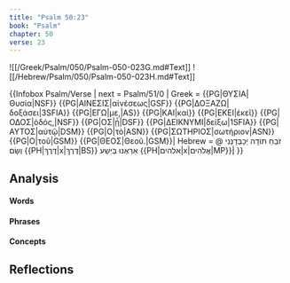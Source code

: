 ```yaml
---
title: "Psalm 50:23"
book: "Psalm"
chapter: 50
verse: 23
---
```

![[/Greek/Psalm/050/Psalm-050-023G.md#Text]]
![[/Hebrew/Psalm/050/Psalm-050-023H.md#Text]]

{{Infobox Psalm/Verse |
  next = Psalm/51/0 |
  Greek = {{PG|ΘΥΣΙΑ|Θυσία|NSF}} {{PG|ΑΙΝΕΣΙΣ|αἰνέσεως|GSF}} {{PG|ΔΟΞΑΖΩ|δοξάσει|3SFIA}} {{PG|ΕΓΩ|με,|AS}} {{PG|ΚΑΙ|καὶ}} {{PG|ΕΚΕΙ|ἐκεῖ}} {{PG|ΟΔΟΣ|ὁδός,|NSF}} {{PG|ΟΣ|ᾗ|DSF}} {{PG|ΔΕΙΚΝΥΜΙ|δείξω|1SFIA}} {{PG|ΑΥΤΟΣ|αὐτῷ|DSM}} {{PG|Ο|τὸ|ASN}} {{PG|ΣΩΤΗΡΙΟΣ|σωτήριον|ASN}} {{PG|Ο|τοῦ|GSM}} {{PG|ΘΕΟΣ|Θεοῦ.|GSM}}|
  Hebrew = @
זֹבֵחַ
תּוֹדָה
יְכַבְּדָנְנִי
וְשָׂם
{{PH|דֶּרֶךְ|x|דֶּרֶךְ|BS}}
אַרְאֶנּוּ
בְּיֵשַׁע
{{PH|אלהים|x|אֱלֹהִים|MP}}׃|
}}

## Analysis

#### Words

#### Phrases

#### Concepts

## Reflections
